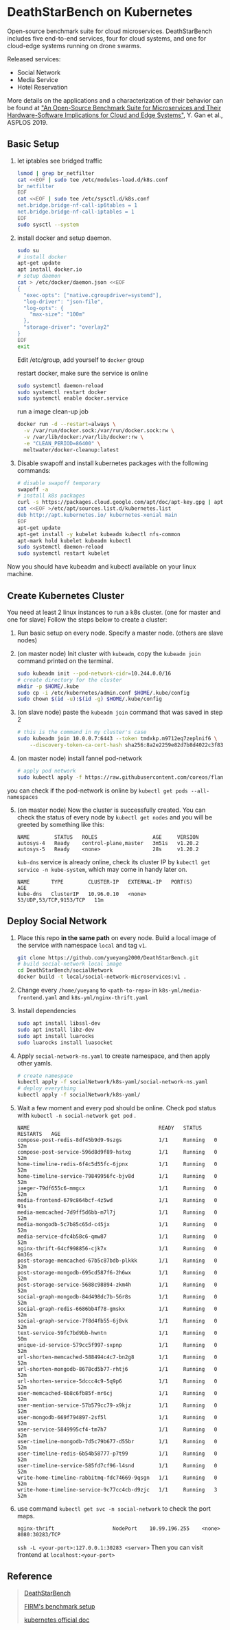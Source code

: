 # DeathStarBench on Kubernetes

Open-source benchmark suite for cloud microservices. DeathStarBench includes five end-to-end services, four for cloud systems, and one for cloud-edge systems running on drone swarms. 

Released services: 

* Social Network
* Media Service
* Hotel Reservation 

More details on the applications and a characterization of their behavior can be found at ["An Open-Source Benchmark Suite for Microservices and Their Hardware-Software Implications for Cloud and Edge Systems"](http://www.csl.cornell.edu/~delimitrou/papers/2019.asplos.microservices.pdf), Y. Gan et al., ASPLOS 2019. 

## Basic Setup

1. let iptables see bridged traffic

   ```bash
   lsmod | grep br_netfilter
   cat <<EOF | sudo tee /etc/modules-load.d/k8s.conf
   br_netfilter
   EOF
   cat <<EOF | sudo tee /etc/sysctl.d/k8s.conf
   net.bridge.bridge-nf-call-ip6tables = 1
   net.bridge.bridge-nf-call-iptables = 1
   EOF
   sudo sysctl --system
   ```

2. install docker and setup daemon.

   ```bash
   sudo su
   # install docker
   apt-get update
   apt install docker.io
   # setup daemon
   cat > /etc/docker/daemon.json <<EOF
   {
     "exec-opts": ["native.cgroupdriver=systemd"],
     "log-driver": "json-file",
     "log-opts": {
       "max-size": "100m"
     },
     "storage-driver": "overlay2"
   }
   EOF
   exit
   ```

   Edit /etc/group, add yourself to `docker` group

   restart docker, make sure the service is online

   ```bash
   sudo systemctl daemon-reload
   sudo systemctl restart docker
   sudo systemctl enable docker.service
   ```

   run a image clean-up job

   ```bash
   docker run -d --restart=always \
     -v /var/run/docker.sock:/var/run/docker.sock:rw \
     -v /var/lib/docker:/var/lib/docker:rw \
     -e "CLEAN_PERIOD=86400" \
     meltwater/docker-cleanup:latest
   ```

3. Disable swapoff and install kubernetes packages with the following commands:

   ```bash
   # disable swapoff temporary
   swapoff -a
   # install k8s packages
   curl -s https://packages.cloud.google.com/apt/doc/apt-key.gpg | apt-key add -
   cat <<EOF >/etc/apt/sources.list.d/kubernetes.list
   deb http://apt.kubernetes.io/ kubernetes-xenial main
   EOF
   apt-get update
   apt-get install -y kubelet kubeadm kubectl nfs-common
   apt-mark hold kubelet kubeadm kubectl
   sudo systemctl daemon-reload
   sudo systemctl restart kubelet
   ```

Now you should have kubeadm and kubectl available on your linux machine.

## Create Kubernetes Cluster

You need at least 2 linux instances to run a k8s cluster. (one for master and one for slave) Follow the steps below to create a cluster:

1. Run basic setup on every node. Specify a master node. (others are slave nodes)

2. (on master node) Init cluster with `kubeadm`, copy the `kubeadm join` command printed on the terminal.

   ```bash
   sudo kubeadm init --pod-network-cidr=10.244.0.0/16
   # create directory for the cluster
   mkdir -p $HOME/.kube
   sudo cp -i /etc/kubernetes/admin.conf $HOME/.kube/config
   sudo chown $(id -u):$(id -g) $HOME/.kube/config
   ```

4. (on slave node) paste the `kubeadm join` command that was saved in step 2

   ```bash
   # this is the command in my cluster's case
   sudo kubeadm join 10.0.0.7:6443 --token tmdxkp.m9712eq7zeplnif6 \
       --discovery-token-ca-cert-hash sha256:8a2e2259e82d7b8d4022c3f8323bb4a22f8d55fce6c000f78a308ef6b304a3ad
   ```

5. (on master node) install fannel pod-network

   ```bash
   # apply pod network
   sudo kubectl apply -f https://raw.githubusercontent.com/coreos/flannel/master/Documentation/kube-flannel.yml
   ```
   
you can check if the pod-network is online by `kubectl get pods --all-namespaces`
   
5. (on master node) Now the cluster is successfully created. You can check the status of every node by `kubectl get nodes` and you will be greeted by something like this:

   ```
   NAME        STATUS   ROLES                  AGE     VERSION
   autosys-4   Ready    control-plane,master   3m51s   v1.20.2
   autosys-5   Ready    <none>                 28s     v1.20.2
   ```

   `kub-dns` service is already online, check its cluster IP by `kubectl get service -n kube-system`, which may come in handy later on.

   ```
   NAME       TYPE        CLUSTER-IP   EXTERNAL-IP   PORT(S)                  AGE
   kube-dns   ClusterIP   10.96.0.10   <none>        53/UDP,53/TCP,9153/TCP   11m
   ```

## Deploy Social Network

1. Place this repo **in the same path** on every node. Build a local image of the service with namespace `local` and tag `v1`.

   ```bash
   git clone https://github.com/yueyang2000/DeathStarBench.git
   # build social-network local image
   cd DeathStarBench/socialNetwork
   docker build -t local/social-network-microservices:v1 .
   ```

2. Change every `/home/yueyang` to `<path-to-repo>` in `k8s-yml/media-frontend.yaml` and `k8s-yml/nginx-thrift.yaml`

3. Install dependencies

   ```bash
   sudo apt install libssl-dev
   sudo apt install libz-dev
   sudo apt install luarocks
   sudo luarocks install luasocket
   ```

4. Apply `social-network-ns.yaml` to create namespace, and then apply other yamls.

   ```bash
   # create namespace
   kubectl apply -f socialNetwork/k8s-yaml/social-network-ns.yaml
   # deploy everything
   kubectl apply -f socialNetwork/k8s-yaml/
   ```

5. Wait a few moment and every pod should be online. Check pod status with `kubectl -n social-network get pod` .

   ```
   NAME                                          READY   STATUS    RESTARTS   AGE
   compose-post-redis-8df45b9d9-9szgs            1/1     Running   0          52m
   compose-post-service-596d8d9f89-hstxg         1/1     Running   0          52m
   home-timeline-redis-6f4c5d55fc-6jpnx          1/1     Running   0          52m
   home-timeline-service-79849956fc-bjv8d        1/1     Running   0          52m
   jaeger-79df655c6-mmgcx                        1/1     Running   0          52m
   media-frontend-679c864bcf-4z5wd               1/1     Running   0          91s
   media-memcached-7d9ff5d6bb-m7l7j              1/1     Running   0          52m
   media-mongodb-5c7b85c65d-c45jx                1/1     Running   0          52m
   media-service-dfc4b58c6-qmw87                 1/1     Running   0          52m
   nginx-thrift-64cf998856-cjk7x                 1/1     Running   0          6m36s
   post-storage-memcached-67b5c87bdb-plkkk       1/1     Running   0          52m
   post-storage-mongodb-695cd587f6-2h6wx         1/1     Running   0          52m
   post-storage-service-5688c98894-zkm4h         1/1     Running   0          52m
   social-graph-mongodb-84d498dc7b-56r8s         1/1     Running   0          52m
   social-graph-redis-6686bb4f78-gmskx           1/1     Running   0          52m
   social-graph-service-7f8d4fb55-6j8vk          1/1     Running   0          52m
   text-service-59fc7bd9bb-hwntn                 1/1     Running   0          50m
   unique-id-service-579cc5f997-sxpnp            1/1     Running   0          52m
   url-shorten-memcached-588494c4c7-bn2g8        1/1     Running   0          52m
   url-shorten-mongodb-8678cd5b77-rhtj6          1/1     Running   0          52m
   url-shorten-service-5dccc4c9-5q9p6            1/1     Running   0          52m
   user-memcached-6b8c6fb85f-mr6cj               1/1     Running   0          52m
   user-mention-service-57b579cc79-x9kjz         1/1     Running   0          52m
   user-mongodb-669f794897-2sf5l                 1/1     Running   0          52m
   user-service-5849995cf4-tm7h7                 1/1     Running   0          52m
   user-timeline-mongodb-7d5c79b677-d55br        1/1     Running   0          52m
   user-timeline-redis-6b54b58777-p7t99          1/1     Running   0          52m
   user-timeline-service-585fd7cf96-l4snd        1/1     Running   0          52m
   write-home-timeline-rabbitmq-fdc74669-9qsgn   1/1     Running   0          52m
   write-home-timeline-service-9c77cc4cb-d9zjc   1/1     Running   3          52m
   ```

6. use command `kubectl get svc -n social-network` to check the port maps.

   ```
   nginx-thrift                   NodePort    10.99.196.255    <none>        8080:30283/TCP
   ```
   
   `ssh -L <your-port>:127.0.0.1:30283 <server>` Then you can visit frontend at `localhost:<your-port>` 
   
## Reference

> [DeathStarBench](https://github.com/delimitrou/DeathStarBench)
>
> [FIRM's benchmark setup](https://gitlab.engr.illinois.edu/DEPEND/firm)
>
> [kubernetes official doc](https://kubernetes.io/docs/tutorials/kubernetes-basics/create-cluster/)

